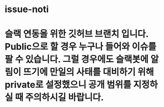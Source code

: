 # issue-noti

# 슬랙 연동을 위한 깃허브 브랜치 입니다. Public으로 할 경우 누구나 들어와 이슈를 팔 수 있습니다. 그럴 경우에도 슬랙봇에 알림이 뜨기에 만일의 사태를 대비하기 위해 private로 설정했으니 공개 범위를 지정하실 때 주의하시길 바랍니다.
